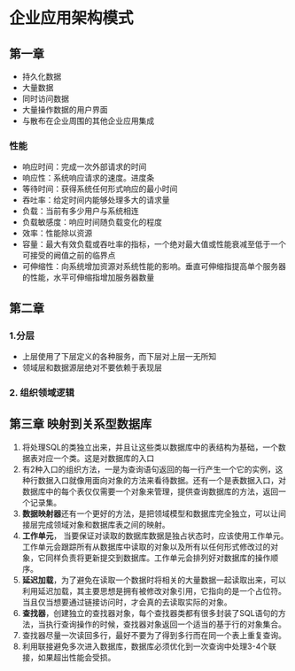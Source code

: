 # 企业应用架构模式
## 第一章
- 持久化数据
- 大量数据
- 同时访问数据
- 大量操作数据的用户界面
- 与散布在企业周围的其他企业应用集成
### 性能
- 响应时间：完成一次外部请求的时间
- 响应性：系统响应请求的速度。进度条
- 等待时间：获得系统任何形式响应的最小时间
- 吞吐率：给定时间内能够处理多大的请求量
- 负载：当前有多少用户与系统相连
- 负载敏感度：响应时间随负载变化的程度
- 效率：性能除以资源
- 容量：最大有效负载或吞吐率的指标，一个绝对最大值或性能衰减至低于一个可接受的阙值之前的临界点
- 可伸缩性：向系统增加资源对系统性能的影响。垂直可伸缩指提高单个服务器的性能，水平可伸缩指增加服务器数量

## 第二章
### 1.分层
- 上层使用了下层定义的各种服务，而下层对上层一无所知
- 领域层和数据源层绝对不要依赖于表现层

### 2. 组织领域逻辑

## 第三章 映射到关系型数据库
1. 将处理SQL的类独立出来，并且让这些类以数据库中的表结构为基础，一个数据表对应一个类。这是对数据库的入口
2. 有2种入口的组织方法，一是为查询语句返回的每一行产生一个它的实例，这种行数据入口就像用面向对象的方法来看待数据。还有一个是表数据入口，对数据库中的每个表仅仅需要一个对象来管理，提供查询数据库的方法，返回一个记录集。
3. **数据映射器**还有一个更好的方法，是把领域模型和数据库完全独立，可以让间接层完成领域对象和数据库表之间的映射。
4. **工作单元**， 当要保证对读取的数据库数据是独占状态时，应该使用工作单元。工作单元会跟踪所有从数据库中读取的对象以及所有以任何形式修改过的对象，它同样负责将更新提交到数据库。工作单元会排列好对数据库的操作顺序。
5. **延迟加载**，为了避免在读取一个数据时将相关的大量数据一起读取出来，可以利用延迟加载，其主要思想是拥有被修改对象引用，它指向的是一个占位符。当且仅当想要通过链接访问时，才会真的去读取实际的对象。
6. **查找器**，创建独立的查找器对象，每个查找器类都有很多封装了SQL语句的方法，当执行查询操作的时候，查找器对象返回一个适当的基于行的对象集合。
7. 查找器尽量一次读回多行，最好不要为了得到多行而在同一个表上重复查询。
8. 利用联接避免多次进入数据库，数据库必须优化到一次查询中处理3-4个联接，如果超出性能会受损。

